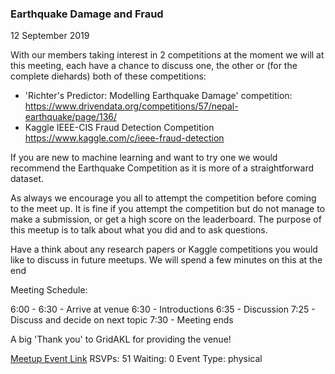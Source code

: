 ### Earthquake Damage and Fraud
12 September 2019

With our members taking interest in 2 competitions at the moment we will at this meeting, each have a chance to discuss one, the other or (for the complete diehards) both of these competitions:

- 'Richter's Predictor: Modelling Earthquake Damage' competition: https://www.drivendata.org/competitions/57/nepal-earthquake/page/136/
- Kaggle IEEE-CIS Fraud Detection Competition https://www.kaggle.com/c/ieee-fraud-detection

If you are new to machine learning and want to try one we would recommend the Earthquake Competition as it is more of a straightforward dataset.

As always we encourage you all to attempt the competition before coming to the meet up. It is fine if you attempt the competition but do not manage to make a submission, or get a high score on the leaderboard. The purpose of this meetup is to talk about what you did and to ask questions.

Have a think about any research papers or Kaggle competitions you would like to discuss in future meetups. We will spend a few minutes on this at the end

Meeting Schedule:

6:00 - 6:30 - Arrive at venue
6:30 - Introductions
6:35 - Discussion
7:25 - Discuss and decide on next topic
7:30 - Meeting ends

A big 'Thank you' to GridAKL for providing the venue!

[Meetup Event Link](https://www.meetup.com/Data-Science-Discussion-Auckland/events/263117387)
RSVPs: 51
Waiting: 0
Event Type: physical
